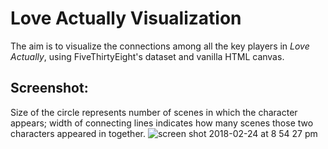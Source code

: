 # Love Actually Visualization

The aim is to visualize the connections among all the key players in *Love Actually*, using FiveThirtyEight's dataset and vanilla HTML canvas.

## Screenshot:
Size of the circle represents number of scenes in which the character appears; width of connecting lines indicates how many scenes those two characters appeared in together.
![screen shot 2018-02-24 at 8 54 27 pm](https://user-images.githubusercontent.com/29472568/36637596-0460ff7a-19a5-11e8-895a-a0b2c9371315.png)
